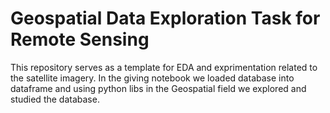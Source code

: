 # Geospatial Data Exploration Task for Remote Sensing 
This repository serves as a template for EDA and exprimentation related to the satellite imagery.
In the giving notebook we loaded database into dataframe and using python libs in the Geospatial field we explored and studied the database.
